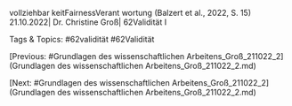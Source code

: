 vollziehbar
keitFairnessVerant 
wortung
(Balzert et al., 2022, S. 15)
21.10.2022| Dr. Christine Groß| 62Validität I

   Tags & Topics:
   #62validität
   #62Validität

[Previous: #Grundlagen des wissenschaftlichen Arbeitens_Groß_211022_2](Grundlagen des wissenschaftlichen Arbeitens_Groß_211022_2.md)

[Next: #Grundlagen des wissenschaftlichen Arbeitens_Groß_211022_2](Grundlagen des wissenschaftlichen Arbeitens_Groß_211022_2.md)